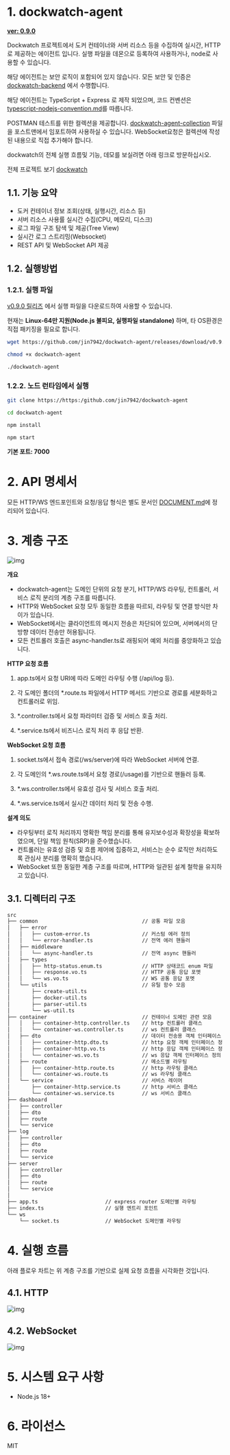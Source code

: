 # 1. dockwatch-agent

**[ver: 0.9.0](https://github.com/jin7942/dockwatch-agent/releases/tag/v0.9.0)**

Dockwatch 프로젝트에서 도커 컨테이너와 서버 리소스 등을 수집하여 실시간, HTTP 로 제공하는 에이전트 입니다. 실행 파일을 데몬으로 등록하여 사용하거나, node로 사용할 수 있습니다.

해당 에이전트는 보안 로직이 포함되어 있지 않습니다. 모든 보안 및 인증은 [dockwatch-backend](https://github.com/jin7942/dockwatch/backend) 에서 수행합니다.

해당 에이전트는 TypeScript + Express 로 제작 되었으며, 코드 컨벤션은 [typescript-nodejs-convention.md](https://github.com/jin7942/dev-guide/blob/main/typescript-nodejs-convention.md)를 따릅니다.

POSTMAN 테스트를 위한 컬렉션을 제공합니다. [dockwatch-agent-collection](./dockwatch-agent.postman_collection.json) 파일을 포스트맨에서 임포트하여 사용하실 수 있습니다. WebSocket요청은 컬렉션에 작성된 내용으로 직접 추가해야 합니다.

dockwatch의 전체 실행 흐름및 기능, 데모를 보실려면 아래 링크로 방문하십시오.

전체 프로젝트 보기 [dockwatch](https://github.com/jin7942/dockwatch)

## 1.1. 기능 요약

-   도커 컨테이너 정보 조회(상태, 실행시간, 리소스 등)
-   서버 리소스 사용률 실시간 수집(CPU, 메모리, 디스크)
-   로그 파일 구조 탐색 및 제공(Tree View)
-   실시간 로그 스트리밍(Websocket)
-   REST API 및 WebSocket API 제공

## 1.2. 실행방법

### 1.2.1. 실행 파일

[v0.9.0 릴리즈](https://github.com/jin7942/dockwatch-agent/releases/tag/v0.9.0) 에서 실행 파일을 다운로드하여 사용할 수 있습니다.

현재는 **Linux-64만 지원(Node.js 불피요, 실행파일 standalone)** 하며, 타 OS환경은 직접 패키징을 필요로 합니다.

```bash
wget https://github.com/jin7942/dockwatch-agent/releases/download/v0.9.0/dockwatch-agent
```

```bash
chmod +x dockwatch-agent
```

```bash
./dockwatch-agent
```

### 1.2.2. 노드 런타임에서 실행

```bash
git clone https://https:/github.com/jin7942/dockwatch-agent
```

```bash
cd dockwatch-agent
```

```bash
npm install
```

```bash
npm start
```

**기본 포트: 7000**

# 2. API 명세서

모든 HTTP/WS 엔드포인트와 요청/응답 형식은 별도 문서인 [DOCUMENT.md](./DOCUMENT.md)에 정리되어 있습니다.

# 3. 계층 구조

![img](./img/docwatch_agent_layer.jpg)

**개요**

-   dockwatch-agent는 도메인 단위의 요청 분기, HTTP/WS 라우팅, 컨트롤러, 서비스 로직 분리의 계층 구조를 따릅니다.
-   HTTP와 WebSocket 요청 모두 동일한 흐름을 따르되, 라우팅 및 연결 방식만 차이가 있습니다.
-   WebSocket에서는 클라이언트의 메시지 전송은 차단되어 있으며, 서버에서의 단방향 데이터 전송만 허용됩니다.
-   모든 컨트롤러 호출은 async-handler.ts로 래핑되어 예외 처리를 중앙화하고 있습니다.

**HTTP 요청 흐름**

1. app.ts에서 요청 URI에 따라 도메인 라우팅 수행 (/api/log 등).

2. 각 도메인 폴더의 \*.route.ts 파일에서 HTTP 메서드 기반으로 경로를 세분화하고 컨트롤러로 위임.

3. \*.controller.ts에서 요청 파라미터 검증 및 서비스 호출 처리.

4. \*.service.ts에서 비즈니스 로직 처리 후 응답 반환.

**WebSocket 요청 흐름**

1. socket.ts에서 접속 경로(/ws/server)에 따라 WebSocket 서버에 연결.

2. 각 도메인의 \*.ws.route.ts에서 요청 경로(/usage)를 기반으로 핸들러 등록.

3. \*.ws.controller.ts에서 유효성 검사 및 서비스 호출 처리.

4. \*.ws.service.ts에서 실시간 데이터 처리 및 전송 수행.

**설계 의도**

-   라우팅부터 로직 처리까지 명확한 책임 분리를 통해 유지보수성과 확장성을 확보하였으며, 단일 책임 원칙(SRP)을 준수했습니다.
-   컨트롤러는 유효성 검증 및 흐름 제어에 집중하고, 서비스는 순수 로직만 처리하도록 관심사 분리를 명확히 했습니다.
-   WebSocket 또한 동일한 계층 구조를 따르며, HTTP와 일관된 설계 철학을 유지하고 있습니다.

## 3.1. 디렉터리 구조

```bash
src
├── common                                  // 공통 파일 모음
│   ├── error
│   │   ├── custom-error.ts                 // 커스텀 에러 정의
│   │   └── error-handler.ts                // 전역 에러 핸들러
│   ├── middleware
│   │   └── async-handler.ts                // 전역 async 핸들러
│   ├── types
│   │   ├── http-status.enum.ts             // HTTP 상태코드 enum 파일
│   │   ├── response.vo.ts                  // HTTP 공통 응답 포멧
│   │   └── ws.vo.ts                        // WS 공통 응답 포멧
│   └── utils                               // 유틸 함수 모음
│       ├── create-util.ts
│       ├── docker-util.ts
│       ├── parser-util.ts
│       └── ws-util.ts
├── container                               // 컨테이너 도메인 관련 모음
│   │   ├── container-http.controller.ts    // http 컨트롤러 클래스
│   │   └── container-ws.controller.ts      // ws 컨트롤러 클래스
│   ├── dto                                 // 데이터 전송용 객체 인터페이스 모음
│   │   ├── container-http.dto.ts           // http 요청 객체 인터페이스 정의
│   │   ├── container-http.vo.ts            // http 응답 객체 인터페이스 정의
│   │   └── container-ws.vo.ts              // ws 응답 객체 인터페이스 정의
│   ├── route                               // 메소드별 라우팅
│   │   ├── container-http.route.ts         // http 라우팅 클래스
│   │   └── container-ws.route.ts           // ws 라우팅 클래스
│   └── service                             // 서비스 레이어
│       ├── container-http.service.ts       // http 서비스 클래스
│       └── container-ws.service.ts         // ws 서비스 클래스
├── dashboard
│   ├── controller
│   ├── dto
│   ├── route
│   └── service
├── log
│   ├── controller
│   ├── dto
│   ├── route
│   └── service
├── server
│   ├── controller
│   ├── dto
│   ├── route
│   └── service
│
├── app.ts                      // express router 도메인별 라우팅
├── index.ts                    // 실행 엔트리 포인트
└── ws
    └── socket.ts               // WebSocket 도메인별 라우팅
```

# 4. 실행 흐름

아래 플로우 차트는 위 계층 구조를 기반으로 실제 요청 흐름을 시각화한 것입니다.

## 4.1. HTTP

![img](./img/dockwatch_agent_flow.jpg)

## 4.2. WebSocket

![img](./img/dockwatch_agent_ws_flow.jpg)

# 5. 시스템 요구 사항

-   Node.js 18+

# 6. 라이선스

MIT
